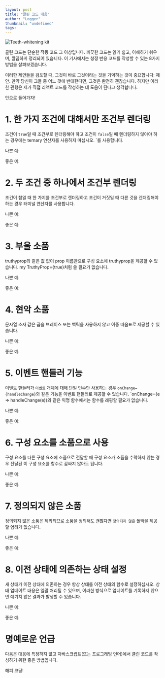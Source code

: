 ```yaml
---
layout: post
title: "클린 코드 대응"
author: "Logger"
thumbnail: "undefined"
tags: 
---
```



![Teeth-whitening kit](https://miro.medium.com/max/8242/0*KpsNnCAbuzwiLSUD)

클린 코드는 단순한 작동 코드 그 이상입니다. 깨끗한 코드는 읽기 쉽고, 이해하기 쉬우며, 깔끔하게 정리되어 있습니다. 이 기사에서는 청정 반응 코드를 작성할 수 있는 8가지 방법을 살펴보겠습니다.

이러한 제안들을 검토할 때, 그것이 바로 그것이라는 것을 기억하는 것이 중요합니다: 제안. 만약 당신이 그들 중 어느 것에 반대한다면, 그것은 완전히 괜찮습니다. 하지만 이러한 관행은 제가 직접 리액트 코드를 작성하는 데 도움이 된다고 생각합니다.

안으로 들어가자!

# 1. 한 가지 조건에 대해서만 조건부 렌더링

조건이 `true`일 때 조건부로 렌더링해야 하고 조건이 `false`일 때 렌더링하지 않아야 하는 경우에는 ternary 연산자를 사용하지 마십시오. `를 사용합니다.

나쁜 예:

좋은 예:

# 2. 두 조건 중 하나에서 조건부 렌더링

조건이 참일 때 한 가지를 조건부로 렌더링하고 조건이 거짓일 때 다른 것을 렌더링해야 하는 경우 터미널 연산자를 사용합니다.

나쁜 예:

좋은 예:

# 3. 부울 소품

truthyprop와 같은 값 없이 prop 이름만으로 구성 요소에 truthyprop을 제공할 수 있습니다. my TruthyProp={true}처럼 쓸 필요가 없습니다.

나쁜 예:

좋은 예:

# 4. 현악 소품

문자열 소자 값은 곱슬 브레이스 또는 백틱을 사용하지 않고 이중 따옴표로 제공할 수 있습니다.

나쁜 예:

좋은 예:

# 5. 이벤트 핸들러 기능

이벤트 핸들러가 `이벤트` 개체에 대해 단일 인수만 사용하는 경우 `onChange={handleChange}`와 같은 기능을 이벤트 핸들러로 제공할 수 있습니다. `onChange={e => handleChange(e)}와 같은 익명 함수에서는 함수를 래핑할 필요가 없습니다.

나쁜 예:

좋은 예:

# 6. 구성 요소를 소품으로 사용

구성 요소를 다른 구성 요소에 소품으로 전달할 때 구성 요소가 소품을 수락하지 않는 경우 전달된 이 구성 요소를 함수로 감싸지 않아도 됩니다.

나쁜 예:

좋은 예:

# 7. 정의되지 않은 소품

정의되지 않은 소품은 제외되므로 소품을 정의해도 괜찮다면 `정의되지 않은` 폴백을 제공할 염려가 없습니다.

나쁜 예:

좋은 예:

# 8. 이전 상태에 의존하는 상태 설정

새 상태가 이전 상태에 의존하는 경우 항상 상태를 이전 상태의 함수로 설정하십시오. 상태 업데이트 대응은 일괄 처리될 수 있으며, 이러한 방식으로 업데이트를 기록하지 않으면 예기치 않은 결과가 발생할 수 있습니다.

나쁜 예:

좋은 예:

# 명예로운 언급

다음은 대응에 특정하지 않고 자바스크립트(또는 프로그래밍 언어)에서 클린 코드를 작성하기 위한 좋은 방법입니다.

해피 코딩!